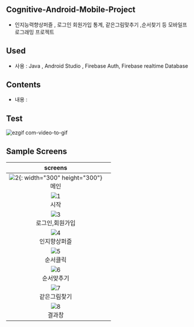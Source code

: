 ## Cognitive-Android-Mobile-Project
- 인지능력향상퍼즐 , 로그인 회원가입 통계, 같은그림맞추기 ,순서찾기 등 모바일프로그래밍 프로젝트

## Used
- 사용 : Java , Android Studio , Firebase Auth, Firebase realtime Database


## Contents
- 내용 : 

## Test
![ezgif com-video-to-gif](https://user-images.githubusercontent.com/54543148/72045690-185a3800-32fa-11ea-853b-8b74718f7aad.gif)

## Sample Screens

|screens||
|:---:|:----:|
| ![2](https://user-images.githubusercontent.com/54543148/72046100-0dec6e00-32fb-11ea-80cc-60a90bc3949e.jpg){: width="300" height="300"} </br> 메인| 
| ![1](https://user-images.githubusercontent.com/54543148/72046116-15137c00-32fb-11ea-8dd8-7424218b2f65.jpg) </br> 시작|
| ![3](https://user-images.githubusercontent.com/54543148/72046128-1a70c680-32fb-11ea-87ab-36ffc4bb45cf.jpg) </br> 로그인,회원가입|
| ![4](https://user-images.githubusercontent.com/54543148/72046135-1e9ce400-32fb-11ea-9a91-267cde7f6503.jpg) </br> 인지향상퍼즐|
| ![5](https://user-images.githubusercontent.com/54543148/72046153-26f51f00-32fb-11ea-95ec-5c189561b72f.jpg) </br> 순서클릭|
| ![6](https://user-images.githubusercontent.com/54543148/72046173-2e1c2d00-32fb-11ea-867b-b07be697f3e1.jpg)  </br> 순서맞추기|
| ![7](https://user-images.githubusercontent.com/54543148/72046188-34aaa480-32fb-11ea-8e94-b8e6c18331a0.jpg)  </br> 같은그림찾기|
| ![8](https://user-images.githubusercontent.com/54543148/72046200-3aa08580-32fb-11ea-98de-a8e02f367634.jpg) </br> 결과창 |
